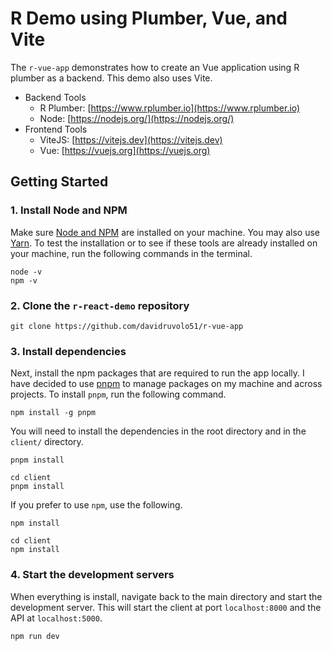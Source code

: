 # R Demo using Plumber, Vue, and Vite

The `r-vue-app` demonstrates how to create an Vue application using R plumber as a backend. This demo also uses Vite.

- Backend Tools
    - R Plumber: [https://www.rplumber.io](https://www.rplumber.io)
    - Node: [https://nodejs.org/](https://nodejs.org/)
- Frontend Tools
    - ViteJS: [https://vitejs.dev](https://vitejs.dev)
    - Vue: [https://vuejs.org](https://vuejs.org)

## Getting Started

### 1. Install Node and NPM

Make sure [Node and NPM](https://nodejs.org/en/) are installed on your machine. You may also use [Yarn](https://yarnpkg.com/en/). To test the installation or to see if these tools are already installed on your machine, run the following commands in the terminal.

```shell
node -v
npm -v
```

### 2. Clone the `r-react-demo` repository

```shell
git clone https://github.com/davidruvolo51/r-vue-app
```

### 3. Install dependencies

Next, install the npm packages that are required to run the app locally. I have decided to use [pnpm](https://github.com/pnpm/pnpm) to manage packages on my machine and across projects. To install `pnpm`, run the following command.

```shell
npm install -g pnpm
```

You will need to install the dependencies in the root directory and in the `client/` directory.

```shell
pnpm install

cd client
pnpm install
```

If you prefer to use `npm`, use the following.

```shell
npm install

cd client
npm install
```

### 4. Start the development servers

When everything is install, navigate back to the main directory and start the development server. This will start the client at port `localhost:8000` and the API at `localhost:5000`.

```shell
npm run dev
```

